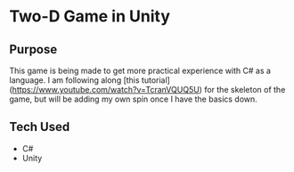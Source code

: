 # Two-D Game in Unity

## Purpose
This game is being made to get more practical experience with C# as a language. I am following along [this tutorial] (https://www.youtube.com/watch?v=TcranVQUQ5U) for the skeleton of the game,
but will be adding my own spin once I have the basics down.

## Tech Used
- C#
- Unity
